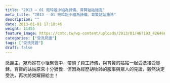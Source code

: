 ```yaml
---
title: "2013 – 01 宛玲姐小組為詩儀、育賢姑姑施洗"
meta_title: "2013 – 01 宛玲姐小組為詩儀、育賢姑姑施洗"
description: ""
date: 2013-01-01 17:10:46
weight: 11455
feature_image: https://cmtc.tw/wp-content/uploads/2013/01/467193_426466337449012_1303380968_o-2.jpg
categories: ["受洗見證"]
tags: ["受洗見證"]
draft: false
---
```


感謝主，宛玲姊在小組聚會中，帶領了員工詩儀，與育賢的姑姑一起受洗接受耶穌。育賢的姑姑原來十分猶豫，但因為經歷胡牧師的服事與眾人的見證，毅然決定受洗，再次將榮耀歸給主！
        
